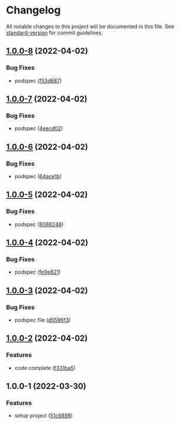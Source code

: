 # Changelog

All notable changes to this project will be documented in this file. See [standard-version](https://github.com/conventional-changelog/standard-version) for commit guidelines.

## [1.0.0-8](https://github.com/jinsikui/xTracking/compare/v1.0.0-7...v1.0.0-8) (2022-04-02)


### Bug Fixes

* podspec ([f53d687](https://github.com/jinsikui/xTracking/commit/f53d687571362b121e71a364e4fb591164cfd397))

## [1.0.0-7](https://github.com/jinsikui/xTracking/compare/v1.0.0-6...v1.0.0-7) (2022-04-02)


### Bug Fixes

* podspec ([4eecd02](https://github.com/jinsikui/xTracking/commit/4eecd022f8fa41b0dd592f1afd391af8a70752cd))

## [1.0.0-6](https://github.com/jinsikui/xTracking/compare/v1.0.0-5...v1.0.0-6) (2022-04-02)


### Bug Fixes

* podspec ([64ace1b](https://github.com/jinsikui/xTracking/commit/64ace1b8575213d85b377bbf1b07f84494dacb9e))

## [1.0.0-5](https://github.com/jinsikui/xTracking/compare/v1.0.0-4...v1.0.0-5) (2022-04-02)


### Bug Fixes

* podspec ([8088248](https://github.com/jinsikui/xTracking/commit/80882483aaf8a04c9f9b5fe7729ddc607935fa99))

## [1.0.0-4](https://github.com/jinsikui/xTracking/compare/v1.0.0-3...v1.0.0-4) (2022-04-02)


### Bug Fixes

* podspec ([fe9e821](https://github.com/jinsikui/xTracking/commit/fe9e8216814c997f2ecb3e0b10323b7cc4e943fd))

## [1.0.0-3](https://github.com/jinsikui/xTracking/compare/v1.0.0-2...v1.0.0-3) (2022-04-02)


### Bug Fixes

* podspec file ([d5596f3](https://github.com/jinsikui/xTracking/commit/d5596f327d9a93d867799a8d2b03a7b28260560b))

## [1.0.0-2](https://github.com/jinsikui/xTracking/compare/v1.0.0-1...v1.0.0-2) (2022-04-02)


### Features

* code complete ([f331ba5](https://github.com/jinsikui/xTracking/commit/f331ba5c0a67ba973d989aac56a605a83f2908bc))

## 1.0.0-1 (2022-03-30)


### Features

* setup project ([51c6898](https://github.com/jinsikui/xTracking/commit/51c6898c703eec39c776660b5afe3596272677fe))
